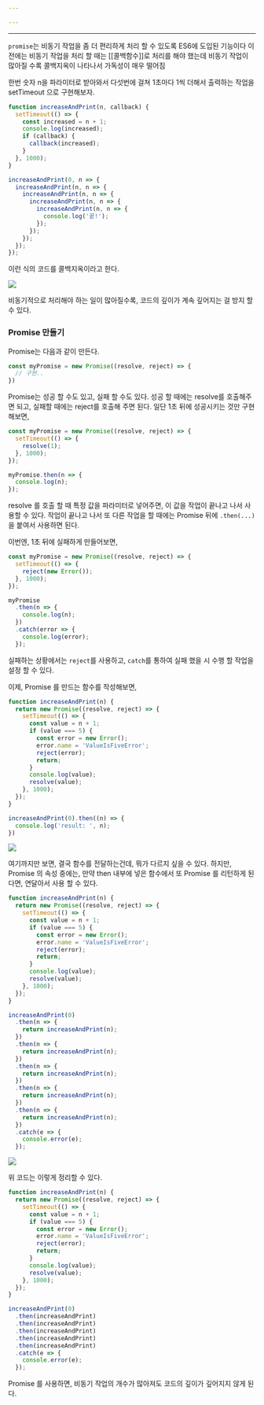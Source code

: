 ```yaml
---

---
```

---

`promise`는 비동기 작업을 좀 더 편리하게 처리 할 수 있도록 ES6에 도입된 기능이다 이전에는 비동기 작업을 처리 할 때는 [[콜백함수]]로 처리를 해야 했는데 비동기 작업이 많아질 수록 콜백지옥이 나타나서 가독성이 매우 떨어짐

한번 숫자 n을 파라미터로 받아와서 다섯번에 걸쳐 1초마다 1씩 더해서 출력하는 작업을 setTimeout 으로 구현해보자.

```js
function increaseAndPrint(n, callback) {
  setTimeout(() => {
    const increased = n + 1;
    console.log(increased);
    if (callback) {
      callback(increased);
    }
  }, 1000);
}

increaseAndPrint(0, n => {
  increaseAndPrint(n, n => {
    increaseAndPrint(n, n => {
      increaseAndPrint(n, n => {
        increaseAndPrint(n, n => {
          console.log('끝!');
        });
      });
    });
  });
});
```

이런 식의 코드를 콜백지옥이라고 한다.

![](https://i.imgur.com/oaSookY.png)

비동기적으로 처리해야 하는 일이 많아질수록, 코드의 깊이가 계속 깊어지는 걸 방지 할 수 있다.

### Promise 만들기

Promise는 다음과 같이 만든다.

```js
const myPromise = new Promise((resolve, reject) => {
  // 구현..
})
```

Promise는 성공 할 수도 있고, 실패 할 수도 있다. 성공 할 때에는 resolve를 호출해주면 되고, 실패할 때에는 reject를 호출해 주면 된다. 일단 1초 뒤에 성공시키는 것만 구현해보면,

```js
const myPromise = new Promise((resolve, reject) => {
  setTimeout(() => {
    resolve(1);
  }, 1000);
});

myPromise.then(n => {
  console.log(n);
});
```

resolve 를 호출 할 때 특정 값을 파라미터로 넣어주면, 이 값을 작업이 끝나고 나서 사용할 수 있다. 작업이 끝나고 나서 또 다른 작업을 할 때에는 Promise 뒤에 `.then(...)` 을 붙여서 사용하면 된다.

이번엔, 1초 뒤에 실패하게 만들어보면,

```js
const myPromise = new Promise((resolve, reject) => {
  setTimeout(() => {
    reject(new Error());
  }, 1000);
});

myPromise
  .then(n => {
    console.log(n);
  })
  .catch(error => {
    console.log(error);
  });
```

실패하는 상황에서는 `reject`를 사용하고, `catch`를 통하여 실패 했을 시 수행 할 작업을 설정 할 수 있다.

이제, Promise 를 만드는 함수를 작성해보면, 

```js
function increaseAndPrint(n) {
  return new Promise((resolve, reject) => {
    setTimeout(() => {
      const value = n + 1;
      if (value === 5) {
        const error = new Error();
        error.name = 'ValueIsFiveError';
        reject(error);
        return;
      }
      console.log(value);
      resolve(value);
    }, 1000);
  });
}

increaseAndPrint(0).then((n) => {
  console.log('result: ', n);
})
```

![](https://i.imgur.com/5LktObI.png)

여기까지만 보면, 결국 함수를 전달하는건데, 뭐가 다르지 싶을 수 있다. 하지만, Promise 의 속성 중에는, 만약 then 내부에 넣은 함수에서 또 Promise 를 리턴하게 된다면, 연달아서 사용 할 수 있다.

```js
function increaseAndPrint(n) {
  return new Promise((resolve, reject) => {
    setTimeout(() => {
      const value = n + 1;
      if (value === 5) {
        const error = new Error();
        error.name = 'ValueIsFiveError';
        reject(error);
        return;
      }
      console.log(value);
      resolve(value);
    }, 1000);
  });
}

increaseAndPrint(0)
  .then(n => {
    return increaseAndPrint(n);
  })
  .then(n => {
    return increaseAndPrint(n);
  })
  .then(n => {
    return increaseAndPrint(n);
  })
  .then(n => {
    return increaseAndPrint(n);
  })
  .then(n => {
    return increaseAndPrint(n);
  })
  .catch(e => {
    console.error(e);
  });
```

![](https://i.imgur.com/FKfMN6S.png)

위 코드는 이렇게 정리할 수 있다.

```js
function increaseAndPrint(n) {
  return new Promise((resolve, reject) => {
    setTimeout(() => {
      const value = n + 1;
      if (value === 5) {
        const error = new Error();
        error.name = 'ValueIsFiveError';
        reject(error);
        return;
      }
      console.log(value);
      resolve(value);
    }, 1000);
  });
}

increaseAndPrint(0)
  .then(increaseAndPrint)
  .then(increaseAndPrint)
  .then(increaseAndPrint)
  .then(increaseAndPrint)
  .then(increaseAndPrint)
  .catch(e => {
    console.error(e);
  });
```

Promise 를 사용하면, 비동기 작업의 개수가 많아져도 코드의 깊이가 깊어지지 않게 된다.